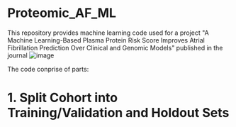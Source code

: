 # Proteomic_AF_ML

This repository provides machine learning code used for a project "A Machine Learning-Based Plasma Protein Risk Score Improves Atrial Fibrillation Prediction Over Clinical and Genomic Models" published in the journal
![image](https://github.com/user-attachments/assets/b9efa6bf-ee96-4b16-b1c3-2ba30cae8fcd)

The code conprise of parts:
# 1. Split Cohort into Training/Validation and Holdout Sets
